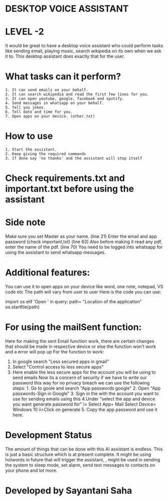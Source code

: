 # DESKTOP VOICE ASSISTANT

# LEVEL -2

It would be great to have a desktop voice assistant who could perform tasks like sending email, playing music, search wikipedia on its own when we ask it to. This desktop assistant does exactly that for the user.


# What tasks can it perform?

    1. It can send emails on your behalf.
    2. It can search wikipedia and read the first few lines for you.
    3. It can open youtube, google, facebook and spotify.
    4. Send messages in whatsapp on your behalf.
    5. Tell you jokes.
    6. Tell date and time for you.
    7. Open apps on your device. (other.txt)


# How to use 

    1. Start the assistant.
    2. Keep giving the required commands
    3. If done say 'no thanks' and the assistant will stop itself

# Check requirements.txt and important.txt before using the assistant


# Side note

  Make sure you set Master as your name. (line 21)
  Enter the email and app password (check important,txt)  (line 63)
  Also before making it read any pdf, enter the name of the pdf. (line 70)
  You need to be logged into whatsapp for using the assistant to send whatsapp messages.


# Additional features:
 You can use it to open apps on your device like word, one note, notepad, VS code etc
  The path will vary from user to user 
  Here is the code you can use:

   import os
    elif 'Open <App name>' in query:
     path= "Location of the application"
     os.startfile(path)


# For using the mailSent function:
  Here for making the sent Email function work, there are certain changes that should be made in respective device or else the function won't work and a error will pop up
  For the function to work:
   1. In google search "Less secured apps in gmail"
   2. Select "Control access to less secure apps"
   3. Here enable the less secure apps for the account you will be using to send emails
  Now its a concern of security if we have to write our password this way
    for no privacy breach we can use the following steps:
    1. Go to goole and search "App passwords google"
    2. Open "App passwords-Sign in Google"
    3. Sign in the with the account you want to use for sending emails using this
    4.Under "select the app and device you want generate password for"
         i> Select App= Mail   Select Device= Windows 10
         ii>Click on generate
    5. Copy the app password and use it here.


# Development Status #

The amount of things that can be done with this AI assistant is endless. This is just a basic structure which is at present complete. It might be using hotwords in future that will trigger the assistant, , might be used in sending the system to sleep mode, set alarm, send text messages to contacts on your phone and lot more.


# Developed by Sayantani Saha #